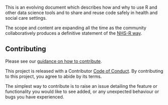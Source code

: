 This is an evolving document which describes how and why to use R and other 
data science tools and to share and reuse code safely in health and social care 
settings.

The scope and content are expanding all the time as the community 
collaboratively produces a definitive statement of the 
[NHS-R way](https://nhsrway.nhsrcommunity.com/).

## Contributing

Please see our 
[guidance on how to contribute](https://tools.nhsrcommunity.com/contribution.html).

This project is released with a Contributor [Code of Conduct](./CODE_OF_CONDUCT.md). 
By contributing to this project, you agree to abide by its terms.

The simplest way to contribute is to raise an issue detailing the feature or 
functionality you would like to see added, or any unexpected behaviour or bugs 
you have experienced.